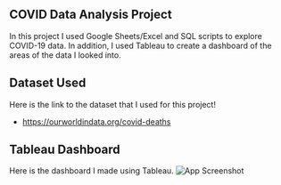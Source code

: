 ## COVID Data Analysis Project

In this project I used Google Sheets/Excel and SQL scripts to explore COVID-19 data. In addition, I used Tableau to create a dashboard of the areas of the data I looked into.

## Dataset Used
Here is the link to the dataset that I used for this project!

- https://ourworldindata.org/covid-deaths

## Tableau Dashboard
Here is the dashboard I made using Tableau.
![App Screenshot](https://imgur.com/a/QwZvKrp)

